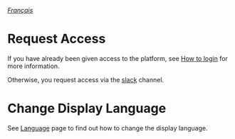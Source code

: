 _[Français](../fr/Access.md)_
# Request Access

If you have already been given access to the platform, see [How to login](Login.md) for more information.

Otherwise, you request access via the [slack](https://cae-eac.slack.com) channel.

# Change Display Language

See [Language](Language.md) page to find out how to change the display language.

